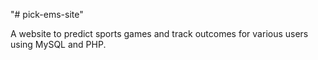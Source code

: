 "# pick-ems-site" 

A website to predict sports games and track outcomes for various users using MySQL and PHP.
